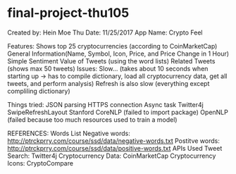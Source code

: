 # final-project-thu105

Created by: Hein Moe Thu
Date: 11/25/2017
App Name: Crypto Feel

Features:
  Shows top 25 cryptocurrencies (according to CoinMarketCap)
    General Information(Name, Symbol, Icon, Price, and Price Change in 1 Hour)
    Simple Sentiment Value of Tweets (using the word lists)
    Related Tweets (shows max 50 tweets)
Issues:
  Slow... (takes about 10 seconds when starting up -> has to compile dictionary, load all cryptocurrency data, get all tweets, and perform analysis)
  Refresh is also slow (everything except compliling dictionary)
  
Things tried:
  JSON parsing
  HTTPS connection
  Async task
  Twitter4j
  SwipeRefreshLayout
  Stanford CoreNLP (failed to import package)
  OpenNLP (failed because too much resources used to train a model)
  



REFERENCES:
  Words List
    Negative words: http://ptrckprry.com/course/ssd/data/negative-words.txt 
    Postitve words: http://ptrckprry.com/course/ssd/data/positive-words.txt
  APIs Used
    Tweet Search: Twitter4j
    Cryptocurrency Data: CoinMarketCap
    Cryptocurrency Icons: CryptoCompare
